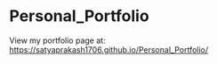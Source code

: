 # Personal_Portfolio

View my portfolio page at: 
https://satyaprakash1706.github.io/Personal_Portfolio/
